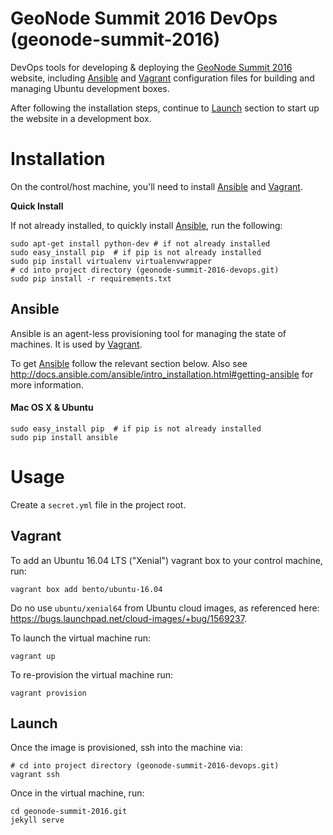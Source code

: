 # GeoNode Summit 2016 DevOps (geonode-summit-2016)

DevOps tools for developing & deploying the [GeoNode Summit 2016](http://summit.geonode.org/) website, including [Ansible](https://www.ansible.com/) and [Vagrant](https://www.vagrantup.com/) configuration files for building and managing Ubuntu development boxes.

After following the installation steps, continue to [Launch](#launch) section to start up the website in a development box.

# Installation

On the control/host machine, you'll need to install [Ansible](https://www.ansible.com/) and [Vagrant](https://www.vagrantup.com/).

**Quick Install**

If not already installed, to quickly install [Ansible](https://www.ansible.com/), run the following:

```
sudo apt-get install python-dev # if not already installed
sudo easy_install pip  # if pip is not already installed
sudo pip install virtualenv virtualenvwrapper
# cd into project directory (geonode-summit-2016-devops.git)
sudo pip install -r requirements.txt
```

## Ansible

Ansible is an agent-less provisioning tool for managing the state of machines.  It is used by [Vagrant](https://www.vagrantup.com/).

To get [Ansible](https://www.ansible.com/) follow the relevant section below.  Also see http://docs.ansible.com/ansible/intro_installation.html#getting-ansible for more information.

#### Mac OS X & Ubuntu

```
sudo easy_install pip  # if pip is not already installed
sudo pip install ansible
```

# Usage

Create a `secret.yml` file in the project root.

## Vagrant

To add an Ubuntu 16.04 LTS ("Xenial") vagrant box to your control machine, run:

```
vagrant box add bento/ubuntu-16.04

```

Do no use `ubuntu/xenial64` from Ubuntu cloud images, as referenced here: https://bugs.launchpad.net/cloud-images/+bug/1569237.

To launch the virtual machine run:

```
vagrant up
```

To re-provision the virtual machine run:

```
vagrant provision
```

## Launch

Once the image is provisioned, ssh into the machine via:

```
# cd into project directory (geonode-summit-2016-devops.git)
vagrant ssh
```

Once in the virtual machine, run:

```
cd geonode-summit-2016.git
jekyll serve
```

